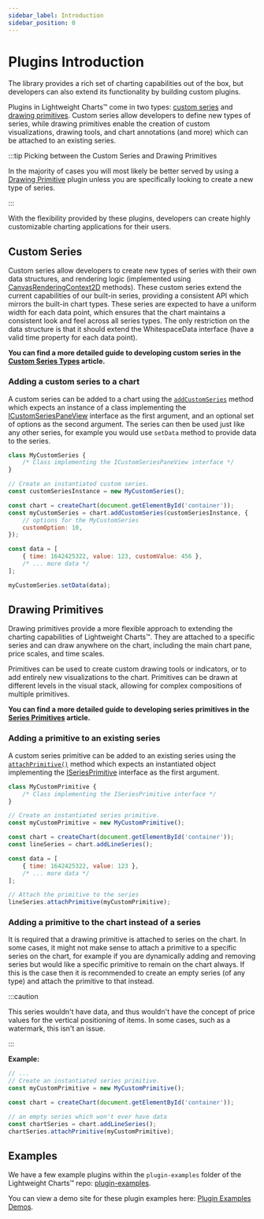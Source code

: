```yaml
---
sidebar_label: Introduction
sidebar_position: 0
---
```


# Plugins Introduction

The library provides a rich set of charting capabilities out of the box, but
developers can also extend its functionality by building custom plugins.

Plugins in Lightweight Charts™️ come in two types:
[custom series](#custom-series) and [drawing primitives](#drawing-primitives).
Custom series allow developers to define new types of series, while drawing
primitives enable the creation of custom visualizations, drawing tools, and
chart annotations (and more) which can be attached to an existing series.

:::tip Picking between the Custom Series and Drawing Primitives

In the majority of cases you will most likely be better served by using a
[Drawing Primitive](#drawing-primitives) plugin unless you are specifically
looking to create a new type of series.

:::

With the flexibility provided by these plugins, developers can create highly
customizable charting applications for their users.

## Custom Series

Custom series allow developers to create new types of series with their own data
structures, and rendering logic (implemented using
[CanvasRenderingContext2D](https://developer.mozilla.org/en-US/docs/Web/API/CanvasRenderingContext2D)
methods). These custom series extend the current capabilities of our built-in
series, providing a consistent API which mirrors the built-in chart types. These
series are expected to have a uniform width for each data point, which ensures
that the chart maintains a consistent look and feel across all series types. The
only restriction on the data structure is that it should extend the
WhitespaceData interface (have a valid time property for each data point).

**You can find a more detailed guide to developing custom series in the
[Custom Series Types](./custom_series/) article.**

### Adding a custom series to a chart

A custom series can be added to a chart using the
[`addCustomSeries`](../api/interfaces/IChartApi.md#addcustomseries) method
which expects an instance of a class implementing the
[ICustomSeriesPaneView](../api/interfaces/ICustomSeriesPaneView.md) interface
as the first argument, and an optional set of options as the second argument.
The series can then be used just like any other series, for example you would
use `setData` method to provide data to the series.

```javascript title='javascript'
class MyCustomSeries {
    /* Class implementing the ICustomSeriesPaneView interface */
}

// Create an instantiated custom series.
const customSeriesInstance = new MyCustomSeries();

const chart = createChart(document.getElementById('container'));
const myCustomSeries = chart.addCustomSeries(customSeriesInstance, {
    // options for the MyCustomSeries
    customOption: 10,
});

const data = [
    { time: 1642425322, value: 123, customValue: 456 },
    /* ... more data */
];

myCustomSeries.setData(data);
```

## Drawing Primitives

Drawing primitives provide a more flexible approach to extending the charting
capabilities of Lightweight Charts™️. They are attached to a specific series and
can draw anywhere on the chart, including the main chart pane, price scales, and
time scales.

Primitives can be used to create custom drawing tools or indicators, or to add
entirely new visualizations to the chart. Primitives can be drawn at different
levels in the visual stack, allowing for complex compositions of multiple
primitives.

**You can find a more detailed guide to developing series primitives in the
[Series Primitives](./series-primitives/) article.**

### Adding a primitive to an existing series

A custom series primitive can be added to an existing series using the
[`attachPrimitive()`](../api/interfaces/ISeriesApi.md#attachprimitive) method
which expects an instantiated object implementing the
[ISeriesPrimitive](../api/type-aliases/ISeriesPrimitive.md) interface as the first
argument.

```javascript title='javascript'
class MyCustomPrimitive {
    /* Class implementing the ISeriesPrimitive interface */
}

// Create an instantiated series primitive.
const myCustomPrimitive = new MyCustomPrimitive();

const chart = createChart(document.getElementById('container'));
const lineSeries = chart.addLineSeries();

const data = [
    { time: 1642425322, value: 123 },
    /* ... more data */
];

// Attach the primitive to the series
lineSeries.attachPrimitive(myCustomPrimitive);
```

### Adding a primitive to the chart instead of a series

It is required that a drawing primitive is attached to series on the chart. In some cases, it might not make sense to attach a primitive to a specific series on the chart, for example if you are dynamically adding and removing series but would like a specific primitive to remain on the chart always. If this is the case then it is recommended to create an empty series (of any type) and attach the primitive to that instead.

:::caution

This series wouldn't have data, and thus wouldn't have the concept of price values for the vertical positioning of items. In some cases, such as a watermark, this isn't an issue.

:::

**Example:**

```js title='javascript'
// ...
// Create an instantiated series primitive.
const myCustomPrimitive = new MyCustomPrimitive();

const chart = createChart(document.getElementById('container'));

// an empty series which won't ever have data
const chartSeries = chart.addLineSeries();
chartSeries.attachPrimitive(myCustomPrimitive);

```

## Examples

We have a few example plugins within the `plugin-examples` folder of the Lightweight Charts™️ repo: [plugin-examples](https://github.com/tradingview/lightweight-charts/tree/master/plugin-examples).

You can view a demo site for these plugin examples here: [Plugin Examples Demos](https://tradingview.github.io/lightweight-charts/plugin-examples).
